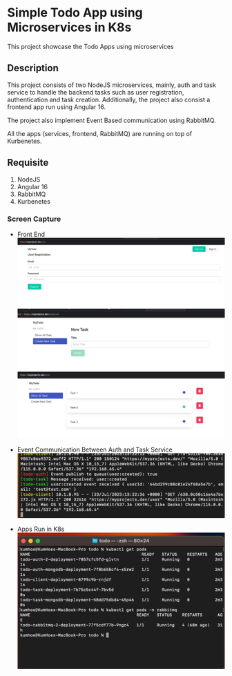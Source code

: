 # Simple Todo App using Microservices in K8s

This project showcase the Todo Apps using microservices

## Description

This project consists of two NodeJS microservices, mainly, auth and task service to handle the backend tasks such as user registration, authentication and task creation. Additionally, the project also consist a frontend app run using Angular 16.

The project also implement Event Based communication using RabbitMQ.

All the apps (services, frontend, RabbitMQ) are running on top of Kurbenetes.

## Requisite

1. NodeJS
2. Angular 16
3. RabbitMQ
4. Kurbenetes

### Screen Capture

- Front End
  ![User Sign Up](./screens/User_SignUp_Page.png)
  ![Task Creation](./screens/Task_Creation_Page.png)
  ![Task List](./screens/Task_List_Page.png)

- Event Communication Between Auth and Task Service
  ![Communication](./screens/User_Created_Event.png)

- Apps Run in K8s
  ![K8s](./screens/k8s.png)
